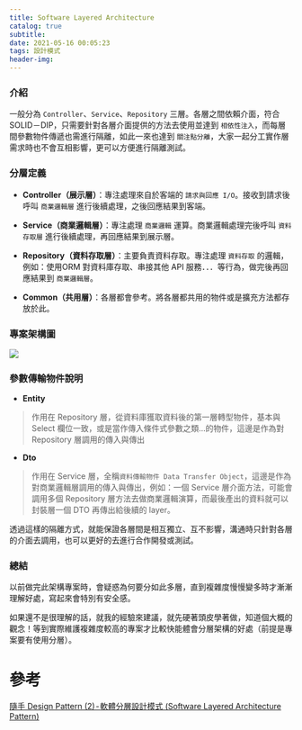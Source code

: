 ```yaml
---
title: Software Layered Architecture
catalog: true
subtitle: 
date: 2021-05-16 00:05:23
tags: 設計模式
header-img:
---
```

### 介紹
一般分為 `Controller`、`Service`、`Repository` 三層。各層之間依賴介面，符合 SOLID－DIP，只需要針對各層介面提供的方法去使用並達到 `相依性注入`，而每層間參數物件傳遞也需進行隔離，如此一來也達到 `關注點分離`，大家一起分工實作層需求時也不會互相影響，更可以方便進行隔離測試。

### 分層定義
* **Controller（展示層）**：專注處理來自於客端的 `請求與回應 I/O`。接收到請求後呼叫 `商業邏輯層` 進行後續處理，之後回應結果到客端。

* **Service（商業邏輯層）**：專注處理 `商業邏輯` 運算。商業邏輯處理完後呼叫 `資料存取層` 進行後續處理，再回應結果到展示層。

* **Repository（資料存取層）**：主要負責資料存取。專注處理 `資料存取` 的邏輯，例如：使用ORM 對資料庫存取、串接其他 API 服務．．．等行為，做完後再回應結果到 `商業邏輯層`。

* **Common（共用層）**：各層都會參考。將各層都共用的物件或是擴充方法都存放於此。

### 專案架構圖
![](https://www.notion.so/image/https%3A%2F%2Fs3-us-west-2.amazonaws.com%2Fsecure.notion-static.com%2F80c04083-a5be-4f2f-877e-56b616066946%2FUntitled.png?table=block&id=caaa0ab9-e2aa-4ebf-9b50-749f0a40e2a1&spaceId=59d38cce-92ff-4673-85e7-4a3082371d03&width=4270&userId=6c123588-4407-4a28-9aae-2bb53ad5b808&cache=v2)

### 參數傳輸物件說明
* **Entity** 
> 作用在 Repository 層，從資料庫獲取資料後的第一層轉型物件，基本與 Select 欄位一致，或是當作傳入條件式參數之類...的物件，這邊是作為對 Repository 層調用的傳入與傳出
* **Dto**
> 作用在 Service 層，全稱`資料傳輸物件 Data Transfer Object`，這邊是作為對商業邏輯層調用的傳入與傳出，例如：一個 Service 層介面方法，可能會調用多個 Repository 層方法去做商業邏輯演算，而最後產出的資料就可以封裝層一個 DTO 再傳出給後續的 layer。

透過這樣的隔離方式，就能保證各層間是相互獨立、互不影響，溝通時只針對各層的介面去調用，也可以更好的去進行合作開發或測試。

### 總結
以前做完此架構專案時，會疑惑為何要分如此多層，直到複雜度慢慢變多時才漸漸理解好處，寫起來會特別有安全感。

如果還不是很理解的話，就我的經驗來建議，就先硬著頭皮學著做，知道個大概的觀念！等到實際維護複雜度較高的專案才比較快能體會分層架構的好處（前提是專案要有使用分層）。

# 參考
[隨手 Design Pattern (2) - 軟體分層設計模式 (Software Layered Architecture Pattern)](https://raychiutw.github.io/2019/%E9%9A%A8%E6%89%8B-Design-Pattern-2-%E8%BB%9F%E9%AB%94%E5%88%86%E5%B1%A4%E8%A8%AD%E8%A8%88%E6%A8%A1%E5%BC%8F-Software-Layered-Architecture-Pattern/)